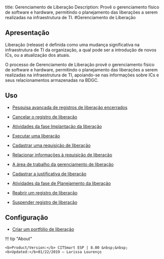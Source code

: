 title: Gerenciamento de Liberação
Description: Provê o gerenciamento físico de software e hardware, permitindo o planejamento das liberações a serem realizadas na infraestrutura de TI.
#Gerenciamento de Liberação


Apresentação
------------

Liberação (release) é definida como uma mudança significativa na infraestrutura
de TI da organização, a qual pode ser a introdução de novos ICs, ou a
atualização dos atuais.

O processo de Gerenciamento de Liberação provê o gerenciamento físico de
software e hardware, permitindo o planejamento das liberações a serem realizadas
na infraestrutura de TI, apoiando-se nas informações sobre ICs e seus
relacionamentos armazenadas na BDGC.


Uso
-------

- [Pesquisa avançada de registros de liberação encerrados](/pt-br/citsmart-esp-8/processes/release/use/advanced-search-for-release.html)
 
- [Cancelar o registro de liberação](/pt-br/citsmart-esp-8/processes/release/use/cancel-release.html)

- [Atividades da fase Implantação da liberação](/pt-br/citsmart-esp-8/processes/release/use/deployment-release-activities.html)

- [Executar uma liberação](/pt-br/citsmart-esp-8/processes/release/use/execute-release.html)

- [Cadastrar uma requisição de liberação](/pt-br/citsmart-esp-8/processes/release/use/register-release-request.html)

- [Relacionar informações à requisição de liberação](/pt-br/citsmart-esp-8/processes/release/use/relate-information-to-release.html)
   
- [A área de trabalho da gerenciamento de liberação](/pt-br/citsmart-esp-8/processes/release/use/release-desktop.html)
   
- [Cadastrar a justificativa de liberação](/pt-br/citsmart-esp-8/processes/release/use/release-justification.html)

- [Atividades da fase de Planejamento da liberação](/pt-br/citsmart-esp-8/processes/release/use/release-planning-activities.html)
   
- [Reabrir um registro de liberação](/pt-br/citsmart-esp-8/processes/release/use/reopen-release.html)

- [Suspender registro de liberação](/pt-br/citsmart-esp-8/processes/release/use/suspend-release.html)

Configuração
-----------------

- [Criar um portfólio de liberação](/en-us/site/citsmart-esp-8/processes/release/configuration/release-portfolio.html)
  
!!! tip "About"

    <b>Product/Version:</b> CITSmart ESP | 8.00 &nbsp;&nbsp;
    <b>Updated:</b>01/22/2019 – Larissa Lourenço

